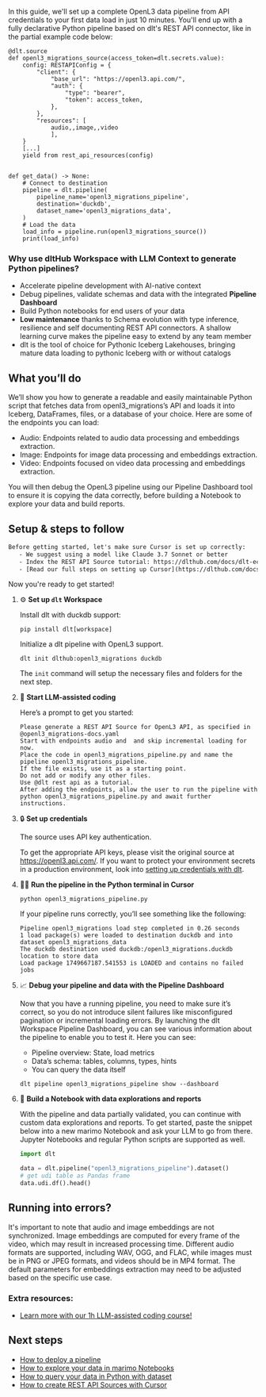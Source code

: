 In this guide, we'll set up a complete OpenL3 data pipeline from API credentials to your first data load in just 10 minutes. You'll end up with a fully declarative Python pipeline based on dlt's REST API connector, like in the partial example code below:

```python-outcome
@dlt.source
def openl3_migrations_source(access_token=dlt.secrets.value):
    config: RESTAPIConfig = {
        "client": {
            "base_url": "https://openl3.api.com/",
            "auth": {
                "type": "bearer",
                "token": access_token,
            },
        },
        "resources": [
            audio,,image,,video
            ],
    }
    [...]
    yield from rest_api_resources(config)


def get_data() -> None:
    # Connect to destination
    pipeline = dlt.pipeline(
        pipeline_name='openl3_migrations_pipeline',
        destination='duckdb',
        dataset_name='openl3_migrations_data', 
    )
    # Load the data
    load_info = pipeline.run(openl3_migrations_source())
    print(load_info) 
```

### Why use dltHub Workspace with LLM Context to generate Python pipelines?

- Accelerate pipeline development with AI-native context
- Debug pipelines, validate schemas and data with the integrated **Pipeline Dashboard**
- Build Python notebooks for end users of your data
- **Low maintenance** thanks to Schema evolution with type inference, resilience and self documenting REST API connectors. A shallow learning curve makes the pipeline easy to extend by any team member
- dlt is the tool of choice for Pythonic Iceberg Lakehouses, bringing mature data loading to pythonic Iceberg with or without catalogs

## What you’ll do

We’ll show you how to generate a readable and easily maintainable Python script that fetches data from openl3_migrations’s API and loads it into Iceberg, DataFrames, files, or a database of your choice. Here are some of the endpoints you can load:

- Audio: Endpoints related to audio data processing and embeddings extraction.
- Image: Endpoints for image data processing and embeddings extraction.
- Video: Endpoints focused on video data processing and embeddings extraction.

You will then debug the OpenL3 pipeline using our Pipeline Dashboard tool to ensure it is copying the data correctly, before building a Notebook to explore your data and build reports.

## Setup & steps to follow

```default
Before getting started, let's make sure Cursor is set up correctly:
   - We suggest using a model like Claude 3.7 Sonnet or better
   - Index the REST API Source tutorial: https://dlthub.com/docs/dlt-ecosystem/verified-sources/rest_api/ and add it to context as **@dlt rest api**
   - [Read our full steps on setting up Cursor](https://dlthub.com/docs/dlt-ecosystem/llm-tooling/cursor-restapi#23-configuring-cursor-with-documentation)
```

Now you're ready to get started!

1. ⚙️ **Set up `dlt` Workspace**
    
    Install dlt with duckdb support:
    ```shell
    pip install dlt[workspace]
    ```

    Initialize a dlt pipeline with OpenL3 support.
    ```shell
    dlt init dlthub:openl3_migrations duckdb
    ```

    The `init` command will setup the necessary files and folders for the next step.
    
2. 🤠 **Start LLM-assisted coding**
    
    Here’s a prompt to get you started:
    
    ```prompt
    Please generate a REST API Source for OpenL3 API, as specified in @openl3_migrations-docs.yaml 
    Start with endpoints audio and  and skip incremental loading for now. 
    Place the code in openl3_migrations_pipeline.py and name the pipeline openl3_migrations_pipeline. 
    If the file exists, use it as a starting point. 
    Do not add or modify any other files. 
    Use @dlt rest api as a tutorial. 
    After adding the endpoints, allow the user to run the pipeline with python openl3_migrations_pipeline.py and await further instructions.
    ```

    
3. 🔒 **Set up credentials** 
    
    The source uses API key authentication.
    
    To get the appropriate API keys, please visit the original source at https://openl3.api.com/.
    If you want to protect your environment secrets in a production environment, look into [setting up credentials with dlt](https://dlthub.com/docs/walkthroughs/add_credentials).
    
4. 🏃‍♀️ **Run the pipeline in the Python terminal in Cursor**
    
    ```shell
    python openl3_migrations_pipeline.py
    ```
    
    If your pipeline runs correctly, you’ll see something like the following:
    
    ```shell
    Pipeline openl3_migrations load step completed in 0.26 seconds
    1 load package(s) were loaded to destination duckdb and into dataset openl3_migrations_data
    The duckdb destination used duckdb:/openl3_migrations.duckdb location to store data
    Load package 1749667187.541553 is LOADED and contains no failed jobs
    ```
    
5. 📈 **Debug your pipeline and data with the Pipeline Dashboard**

    Now that you have a running pipeline, you need to make sure it’s correct, so you do not introduce silent failures like misconfigured pagination or incremental loading errors. By launching the dlt Workspace Pipeline Dashboard, you can see various information about the pipeline to enable you to test it. Here you can see:
    - Pipeline overview: State, load metrics
    - Data’s schema: tables, columns, types, hints
    - You can query the data itself
    
    ```shell
    dlt pipeline openl3_migrations_pipeline show --dashboard
    ```
    
6. 🐍 **Build a Notebook with data explorations and reports**

    With the pipeline and data partially validated, you can continue with custom data explorations and reports. To get started, paste the snippet below into a new marimo Notebook and ask your LLM to go from there. Jupyter Notebooks and regular Python scripts are supported as well.

    
    ```python
    import dlt

   data = dlt.pipeline("openl3_migrations_pipeline").dataset()
   # get udi table as Pandas frame
   data.udi.df().head()
    ```

## Running into errors?

It's important to note that audio and image embeddings are not synchronized. Image embeddings are computed for every frame of the video, which may result in increased processing time. Different audio formats are supported, including WAV, OGG, and FLAC, while images must be in PNG or JPEG formats, and videos should be in MP4 format. The default parameters for embeddings extraction may need to be adjusted based on the specific use case.

### Extra resources:

- [Learn more with our 1h LLM-assisted coding course!](https://www.youtube.com/watch?v=GGid70rnJuM)

## Next steps

- [How to deploy a pipeline](https://dlthub.com/docs/walkthroughs/deploy-a-pipeline)
- [How to explore your data in marimo Notebooks](https://dlthub.com/docs/general-usage/dataset-access/marimo)
- [How to query your data in Python with dataset](https://dlthub.com/docs/general-usage/dataset-access/dataset)
- [How to create REST API Sources with Cursor](https://dlthub.com/docs/dlt-ecosystem/llm-tooling/cursor-restapi)